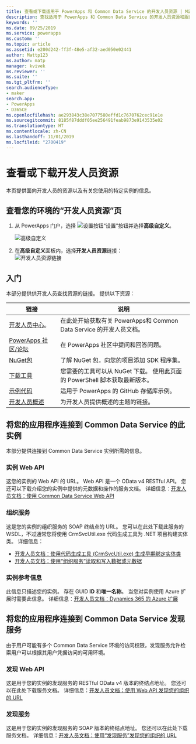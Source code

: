 ```yaml
---
title: 查看或下载适用于 PowerApps 和 Common Data Service 的开发人员资源 | MicrosoftDocs
description: 查找适用于 PowerApps 和 Common Data Service 的开发人员资源和服务终结点 URL
keywords: ''
ms.date: 09/25/2019
ms.service: powerapps
ms.custom: ''
ms.topic: article
ms.assetid: e200d242-ff3f-48e5-af32-aed050e02441
author: Mattp123
ms.author: matp
manager: kvivek
ms.reviewer: ''
ms.suite: ''
ms.tgt_pltfrm: ''
search.audienceType:
- maker
search.app:
- PowerApps
- D365CE
ms.openlocfilehash: ae293843c38e7077580effd1c7670762cec91e1e
ms.sourcegitcommit: 8185f87dddf05ee256491feab9873e9143535e02
ms.translationtype: HT
ms.contentlocale: zh-CN
ms.lasthandoff: 11/01/2019
ms.locfileid: "2700419"
---
```

# <a name="view-or-download-developer-resources"></a>查看或下载开发人员资源

本页提供面向开发人员的资源以及有关您使用的特定实例的信息。 

## <a name="view-the-developer-resources-page-for-your-environment"></a>查看您的环境的“开发人员资源”页

1. 从 PowerApps 门户，选择 ![设置按钮](../../administrator/media/settings-button-nav-bar.png)“设置”按钮并选择**高级自定义**。

    ![高级自定义](media/advanced-customizations-menu.png)

1. 在**高级自定义**面板内，选择**开发人员资源**链接：<br />![开发人员资源链接](media/developer-resources-link.png)

## <a name="getting-started"></a>入门 

本部分提供供开发人员查找资源的链接。 提供以下资源：


|链接 |说明|
|---------|---------|
|[开发人员中心](https://go.microsoft.com/fwlink/?LinkId=551006)。|在此处开始获取有关 PowerApps和 Common Data Service 的开发人员文档。|
|[PowerApps 社区/论坛](https://powerusers.microsoft.com/t5/PowerApps-Community/ct-p/PowerApps1)|在 PowerApps 社区中提问和回答问题。|
|[NuGet包](https://www.nuget.org/profiles/crmsdk)|了解 NuGet 包，向您的项目添加 SDK 程序集。|
|[下载工具](/powerapps/developer/common-data-service/download-tools-nuget)|您需要的工具可以从 NuGet 下载。 使用此页面的 PowerShell 脚本获取最新版本。|
|[示例代码](https://go.microsoft.com/fwlink/?LinkId=553007)|适用于 PowerApps 的 GitHub 存储库示例。|
|[开发人员概述](https://go.microsoft.com/fwlink/?LinkId=550995)|为开发人员提供概述的主题的链接。|

## <a name="connect-your-apps-to-this-instance-of-common-data-service"></a>将您的应用程序连接到 Common Data Service 的此实例

本部分提供连接到 Common Data Service 实例所需的信息。

### <a name="instance-web-api"></a>实例 Web API

这您的实例的 Web API 的 URL。 Web API 是一个 OData v4 RESTful API。 您还可以下载介绍您的实例中提供的元数据和操作的服务文档。 详细信息：[开发人员文档：使用 Common Data Service Web API](/powerapps/developer/common-data-service/webapi/overview)

### <a name="organization-service"></a>组织服务

这是您的实例的组织服务的 SOAP 终结点的 URL。
您可以在此处下载此服务的 WSDL，不过通常您将使用 CrmSvcUtil.exe 代码生成工具为 .NET 项目构建实体类。 详细信息： 
- [开发人员文档：使用代码生成工具 (CrmSvcUtil.exe) 生成早期绑定实体类](/powerapps/developer/common-data-service/org-service/generate-early-bound-classes)
- [开发人员文档：使用“组织服务”读取和写入数据或元数据](/powerapps/developer/common-data-service/org-service/overview)

### <a name="instance-reference-information"></a>实例参考信息

此信息只描述您的实例。 存在 GUID **ID** 和**唯一名称**。
当您对实例使用 Azure 扩展时需要此信息。
详细信息：[开发人员文档：Dynamics 365 的 Azure 扩展](/dynamics365/customer-engagement/developer/azure-extensions)

## <a name="connect-your-apps-to-the-common-data-service-discovery-service"></a>将您的应用程序连接到 Common Data Service 发现服务

由于用户可能有多个 Common Data Service 环境的访问权限，发现服务允许检索用户可以根据其用户凭据访问的可用环境。

### <a name="discovery-web-api"></a>发现 Web API

这是用于您的实例的发现服务的 RESTful OData v4 版本的终结点地址。 您还可以在此处下载服务文档。
详细信息：[开发人员文档：使用 Web API 发现您的组织的 URL](/powerapps/developer/common-data-service/webapi/discover-url-organization-web-api)


### <a name="discovery-service"></a>发现服务

这是用于您的实例的发现服务的 SOAP 版本的终结点地址。 您还可以在此处下载服务文档。
详细信息：[开发人员文档：使用“发现服务”发现您的组织的 URL](/dynamics365/customer-engagement/developer/org-service/discover-url-organization-organization-service)
  
